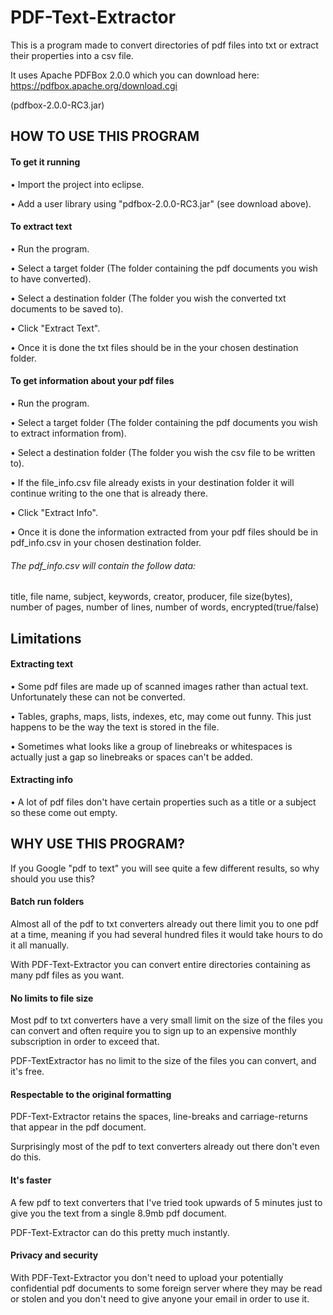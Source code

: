 # PDF-Text-Extractor

This is a program made to convert directories of pdf files into txt or extract their properties into a csv file. 

It uses Apache PDFBox 2.0.0 which you can download here: https://pdfbox.apache.org/download.cgi 

(pdfbox-2.0.0-RC3.jar)

## HOW TO USE THIS PROGRAM

#### To get it running

• Import the project into eclipse.

• Add a user library using "pdfbox-2.0.0-RC3.jar" (see download above).

#### To extract text

• Run the program.

• Select a target folder (The folder containing the pdf documents you wish to have converted).

• Select a destination folder (The folder you wish the converted txt documents to be saved to).

• Click "Extract Text".

• Once it is done the txt files should be in the your chosen destination folder.

#### To get information about your pdf files

• Run the program.

• Select a target folder (The folder containing the pdf documents you wish to extract information from).

• Select a destination folder (The folder you wish the csv file to be written to).

• If the file_info.csv file already exists in your destination folder it will continue writing to the one that is already there.

• Click "Extract Info".

• Once it is done the information extracted from your pdf files should be in pdf_info.csv in your chosen destination folder.

###### The pdf_info.csv will contain the follow data: 

title, file name, subject, keywords, creator, producer, file size(bytes), number of pages, number of lines, number of words, encrypted(true/false)

## Limitations
 
#### Extracting text
 
• Some pdf files are made up of scanned images rather than actual text. Unfortunately these can not be converted.

• Tables, graphs, maps, lists, indexes, etc, may come out funny. This just happens to be the way the text is stored in the file.

• Sometimes what looks like a group of linebreaks or whitespaces is actually just a gap so linebreaks or spaces can't be added.

#### Extracting info

• A lot of pdf files don't have certain properties such as a title or a subject so these come out empty.

## WHY USE THIS PROGRAM?

If you Google "pdf to text" you will see quite a few different results, so why should you use this?

#### Batch run folders
  
Almost all of the pdf to txt converters already out there limit you to one pdf at a time, meaning if you had several hundred files it would take hours to do it all manually.

With PDF-Text-Extractor you can convert entire directories containing as many pdf files as you want.

#### No limits to file size

Most pdf to txt converters have a very small limit on the size of the files you can convert and often require you to sign up to an expensive monthly subscription in order to exceed that.

PDF-TextExtractor has no limit to the size of the files you can convert, and it's free.

#### Respectable to the original formatting

PDF-Text-Extractor retains the spaces, line-breaks and carriage-returns that appear in the pdf document.

Surprisingly most of the pdf to text converters already out there don't even do this.

#### It's faster

A few pdf to text converters that I've tried took upwards of 5 minutes just to give you the text from a single 8.9mb pdf document.

PDF-Text-Extractor can do this pretty much instantly.

#### Privacy and security

With PDF-Text-Extractor you don't need to upload your potentially confidential pdf documents to some foreign server where they may be read or stolen and you don't need to give anyone your email in order to use it.



